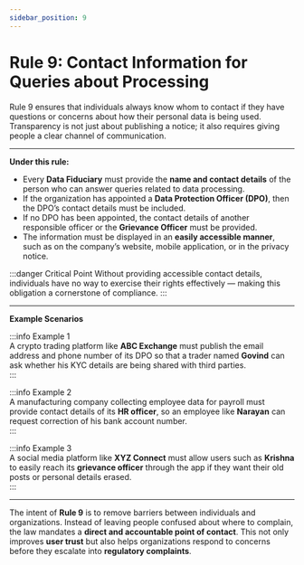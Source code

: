 ```yaml
---
sidebar_position: 9
---
```


# Rule 9: Contact Information for Queries about Processing

Rule 9 ensures that individuals always know whom to contact if they have questions or concerns about how their personal data is being used. Transparency is not just about publishing a notice; it also requires giving people a clear channel of communication.

---

**Under this rule:**

- Every **Data Fiduciary** must provide the **name and contact details** of the person who can answer queries related to data processing.  
- If the organization has appointed a **Data Protection Officer (DPO)**, then the DPO’s contact details must be included.  
- If no DPO has been appointed, the contact details of another responsible officer or the **Grievance Officer** must be provided.  
- The information must be displayed in an **easily accessible manner**, such as on the company’s website, mobile application, or in the privacy notice.  

:::danger Critical Point
Without providing accessible contact details, individuals have no way to exercise their rights effectively — making this obligation a cornerstone of compliance.
:::

---

**Example Scenarios**

:::info Example 1  
A crypto trading platform like **ABC Exchange** must publish the email address and phone number of its DPO so that a trader named **Govind** can ask whether his KYC details are being shared with third parties.  
:::

:::info Example 2  
A manufacturing company collecting employee data for payroll must provide contact details of its **HR officer**, so an employee like **Narayan** can request correction of his bank account number.  
:::

:::info Example 3  
A social media platform like **XYZ Connect** must allow users such as **Krishna** to easily reach its **grievance officer** through the app if they want their old posts or personal details erased.  
:::

---

The intent of **Rule 9** is to remove barriers between individuals and organizations. Instead of leaving people confused about where to complain, the law mandates a **direct and accountable point of contact**. This not only improves **user trust** but also helps organizations respond to concerns before they escalate into **regulatory complaints**.